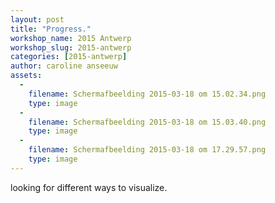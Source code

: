 ```yaml
---
layout: post
title: "Progress."
workshop_name: 2015 Antwerp
workshop_slug: 2015-antwerp
categories: [2015-antwerp]
author: caroline anseeuw
assets:
  -
    filename: Schermafbeelding 2015-03-18 om 15.02.34.png
    type: image
  -
    filename: Schermafbeelding 2015-03-18 om 15.03.40.png
    type: image
  -
    filename: Schermafbeelding 2015-03-18 om 17.29.57.png
    type: image
---
```

looking for different ways to visualize.
